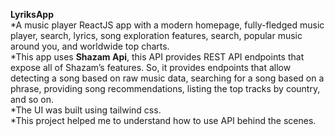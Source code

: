 __LyriksApp__</br>
*A music player ReactJS app with a modern homepage, fully-fledged music player, search, lyrics, song exploration features, search, popular music around you, and worldwide top charts.</br>
*This app uses __Shazam Api__, this API provides REST API endpoints that expose all of Shazam’s features. So, it provides endpoints that allow detecting a song based on raw music data, searching for a song based on a phrase, providing song recommendations, listing the top tracks by country, and so on.</br>
*The UI was built using tailwind css.</br>
*This project helped me to understand how to use API behind the scenes.</br>
